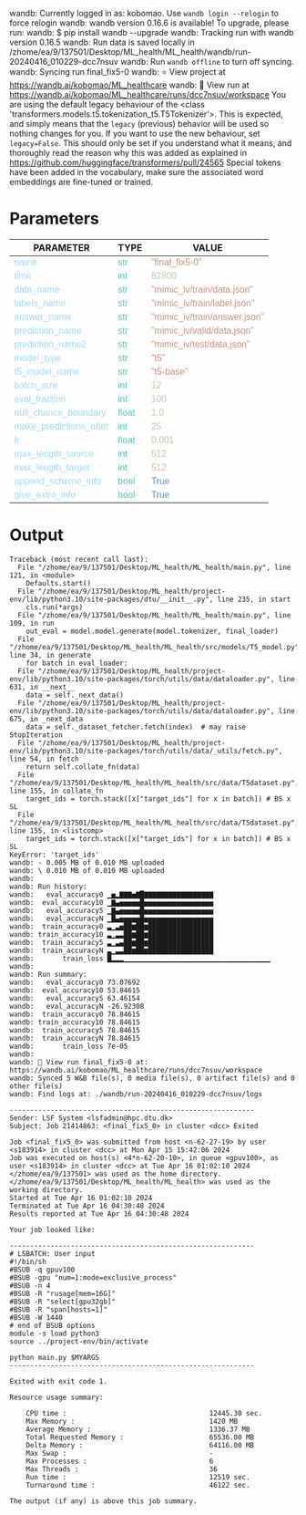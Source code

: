 wandb: Currently logged in as: kobomao. Use `wandb login --relogin` to force relogin
wandb: wandb version 0.16.6 is available!  To upgrade, please run:
wandb:  $ pip install wandb --upgrade
wandb: Tracking run with wandb version 0.16.5
wandb: Run data is saved locally in /zhome/ea/9/137501/Desktop/ML_health/ML_health/wandb/run-20240416_010229-dcc7nsuv
wandb: Run `wandb offline` to turn off syncing.
wandb: Syncing run final_fix5-0
wandb: ⭐️ View project at https://wandb.ai/kobomao/ML_healthcare
wandb: 🚀 View run at https://wandb.ai/kobomao/ML_healthcare/runs/dcc7nsuv/workspace
You are using the default legacy behaviour of the <class 'transformers.models.t5.tokenization_t5.T5Tokenizer'>. This is expected, and simply means that the `legacy` (previous) behavior will be used so nothing changes for you. If you want to use the new behaviour, set `legacy=False`. This should only be set if you understand what it means, and thoroughly read the reason why this was added as explained in https://github.com/huggingface/transformers/pull/24565
Special tokens have been added in the vocabulary, make sure the associated word embeddings are fine-tuned or trained.

<style>
c { color: #9cdcfe; font-family: 'Verdana', sans-serif;} /* VARIABLE */
d { color: #4EC9B0; font-family: 'Verdana', sans-serif;} /* CLASS */
e { color: #569cd6; font-family: 'Verdana', sans-serif;} /* BOOL */
f { color: #b5cea8; font-family: 'Verdana', sans-serif;} /* NUMBERS */
j { color: #ce9178; font-family: 'Verdana', sans-serif;} /* STRING */
k { font-family: 'Verdana', sans-serif;} /* SYMBOLS */
</style>

# Parameters

| PARAMETER         | TYPE              | VALUE             |
|-------------------|-------------------|-------------------|
| <c>name</c>       | <d>str</d>        | <j>"final_fix5-0"</j> |
| <c>time</c>       | <d>int</d>        | <f>82800</f>      |
| <c>data_name</c>  | <d>str</d>        | <j>"mimic_iv/train/data.json"</j> |
| <c>labels_name</c>| <d>str</d>        | <j>"mimic_iv/train/label.json"</j> |
| <c>answer_name</c>| <d>str</d>        | <j>"mimic_iv/train/answer.json"</j> |
| <c>prediction_name</c>| <d>str</d>        | <j>"mimic_iv/valid/data.json"</j> |
| <c>prediction_name2</c>| <d>str</d>        | <j>"mimic_iv/test/data.json"</j> |
| <c>model_type</c> | <d>str</d>        | <j>"t5"</j>       |
| <c>t5_model_name</c>| <d>str</d>        | <j>"t5-base"</j>  |
| <c>batch_size</c> | <d>int</d>        | <f>12</f>         |
| <c>eval_fraction</c>| <d>int</d>        | <f>100</f>        |
| <c>null_chance_boundary</c>| <d>float</d>      | <f>1.0</f>        |
| <c>make_predictions_after</c>| <d>int</d>        | <f>25</f>         |
| <c>lr</c>         | <d>float</d>      | <f>0.001</f>      |
| <c>max_length_source</c>| <d>int</d>        | <f>512</f>        |
| <c>max_length_target</c>| <d>int</d>        | <f>512</f>        |
| <c>append_scheme_info</c>| <d>bool</d>       | <e>True</e>       |
| <c>give_extra_info</c>| <d>bool</d>       | <e>True</e>       |

# Output

```
Traceback (most recent call last):
  File "/zhome/ea/9/137501/Desktop/ML_health/ML_health/main.py", line 121, in <module>
    Defaults.start()
  File "/zhome/ea/9/137501/Desktop/ML_health/project-env/lib/python3.10/site-packages/dtu/__init__.py", line 235, in start
    cls.run(*args)
  File "/zhome/ea/9/137501/Desktop/ML_health/ML_health/main.py", line 109, in run
    out_eval = model.model.generate(model.tokenizer, final_loader)
  File "/zhome/ea/9/137501/Desktop/ML_health/ML_health/src/models/T5_model.py", line 34, in generate
    for batch in eval_loader:
  File "/zhome/ea/9/137501/Desktop/ML_health/project-env/lib/python3.10/site-packages/torch/utils/data/dataloader.py", line 631, in __next__
    data = self._next_data()
  File "/zhome/ea/9/137501/Desktop/ML_health/project-env/lib/python3.10/site-packages/torch/utils/data/dataloader.py", line 675, in _next_data
    data = self._dataset_fetcher.fetch(index)  # may raise StopIteration
  File "/zhome/ea/9/137501/Desktop/ML_health/project-env/lib/python3.10/site-packages/torch/utils/data/_utils/fetch.py", line 54, in fetch
    return self.collate_fn(data)
  File "/zhome/ea/9/137501/Desktop/ML_health/ML_health/src/data/T5dataset.py", line 155, in collate_fn
    target_ids = torch.stack([x["target_ids"] for x in batch]) # BS x SL
  File "/zhome/ea/9/137501/Desktop/ML_health/ML_health/src/data/T5dataset.py", line 155, in <listcomp>
    target_ids = torch.stack([x["target_ids"] for x in batch]) # BS x SL
KeyError: 'target_ids'
wandb: - 0.005 MB of 0.010 MB uploadedwandb: \ 0.010 MB of 0.010 MB uploadedwandb: 
wandb: Run history:
wandb:   eval_accuracy0 ▁▅▂▇▇▇▅▇█▇▇▇▇▇▇▇▇▇▇▇▇▇▇▇▇▇
wandb:  eval_accuracy10 ▁▇▄▅▅▅▅▅█▅▅▅▅▅▅▅▅▅▅▅▅▅▅▅▅▅
wandb:   eval_accuracy5 ▁▇▄▅▅▅▅▅█▅▅▅▅▅▅▅▅▅▅▅▅▅▅▅▅▅
wandb:   eval_accuracyN ▁█▄▅▅▅▅▅█▅▅▅▅▅▅▅▅▅▅▅▅▅▅▅▅▅
wandb:  train_accuracy0 ▃▁▃▅██▆██▆████████████████
wandb: train_accuracy10 ▃▁▃▃██▆██▆████████████████
wandb:  train_accuracy5 ▃▁▃▄██▆██▆████████████████
wandb:  train_accuracyN ▃▁▃▃██▆██▆████████████████
wandb:       train_loss █▂▂▂▁▁▁▁▁▁▁▁▁▁▁▁▁▁▁▁▁▁▁▁▁▁▁▁▁▁▁▁▁▁▁▁▁▁▁▁
wandb: 
wandb: Run summary:
wandb:   eval_accuracy0 73.07692
wandb:  eval_accuracy10 53.84615
wandb:   eval_accuracy5 63.46154
wandb:   eval_accuracyN -26.92308
wandb:  train_accuracy0 78.84615
wandb: train_accuracy10 78.84615
wandb:  train_accuracy5 78.84615
wandb:  train_accuracyN 78.84615
wandb:       train_loss 7e-05
wandb: 
wandb: 🚀 View run final_fix5-0 at: https://wandb.ai/kobomao/ML_healthcare/runs/dcc7nsuv/workspace
wandb: Synced 5 W&B file(s), 0 media file(s), 0 artifact file(s) and 0 other file(s)
wandb: Find logs at: ./wandb/run-20240416_010229-dcc7nsuv/logs

------------------------------------------------------------
Sender: LSF System <lsfadmin@hpc.dtu.dk>
Subject: Job 21414863: <final_fix5_0> in cluster <dcc> Exited

Job <final_fix5_0> was submitted from host <n-62-27-19> by user <s183914> in cluster <dcc> at Mon Apr 15 15:42:06 2024
Job was executed on host(s) <4*n-62-20-10>, in queue <gpuv100>, as user <s183914> in cluster <dcc> at Tue Apr 16 01:02:10 2024
</zhome/ea/9/137501> was used as the home directory.
</zhome/ea/9/137501/Desktop/ML_health/ML_health> was used as the working directory.
Started at Tue Apr 16 01:02:10 2024
Terminated at Tue Apr 16 04:30:48 2024
Results reported at Tue Apr 16 04:30:48 2024

Your job looked like:

------------------------------------------------------------
# LSBATCH: User input
#!/bin/sh
#BSUB -q gpuv100
#BSUB -gpu "num=1:mode=exclusive_process"
#BSUB -n 4
#BSUB -R "rusage[mem=16G]"
#BSUB -R "select[gpu32gb]"
#BSUB -R "span[hosts=1]"
#BSUB -W 1440
# end of BSUB options
module -s load python3
source ../project-env/bin/activate

python main.py $MYARGS
------------------------------------------------------------

Exited with exit code 1.

Resource usage summary:

    CPU time :                                   12445.30 sec.
    Max Memory :                                 1420 MB
    Average Memory :                             1336.37 MB
    Total Requested Memory :                     65536.00 MB
    Delta Memory :                               64116.00 MB
    Max Swap :                                   -
    Max Processes :                              6
    Max Threads :                                36
    Run time :                                   12519 sec.
    Turnaround time :                            46122 sec.

The output (if any) is above this job summary.

